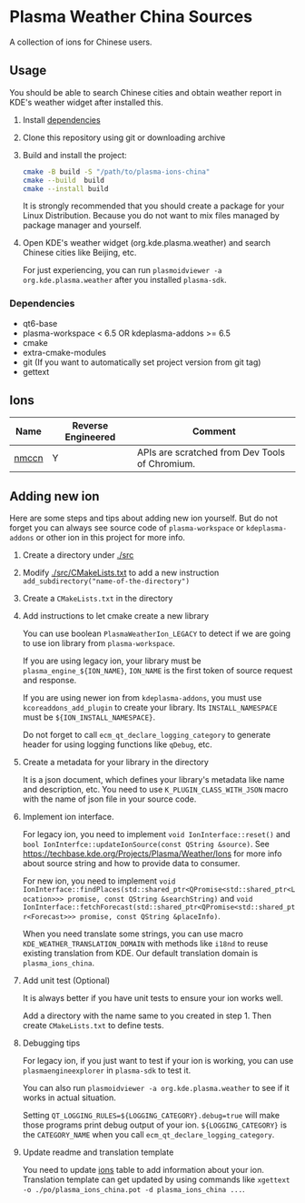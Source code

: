 # Plasma Weather China Sources

A collection of ions for Chinese users.

## Usage

You should be able to search Chinese cities and obtain weather report in KDE's weather widget after installed this.

1. Install [dependencies](#dependencies)
2. Clone this repository using git or downloading archive
3. Build and install the project:

   ```bash
   cmake -B build -S "/path/to/plasma-ions-china"
   cmake --build  build
   cmake --install build
   ```
   It is strongly recommended that you should create a package for your Linux Distribution.
   Because you do not want to mix files managed by package manager and yourself.

4. Open KDE's weather widget (org.kde.plasma.weather) and search Chinese cities like Beijing, etc.

   For just experiencing, you can run `plasmoidviewer -a org.kde.plasma.weather` after you installed `plasma-sdk`.

### Dependencies

- qt6-base
- plasma-workspace < 6.5 OR kdeplasma-addons >= 6.5
- cmake
- extra-cmake-modules
- git (If you want to automatically set project version from git tag)
- gettext

## Ions

|Name|Reverse Engineered|Comment|
|----|------------------|-------|
|[nmccn](./src/www.nmc.cn)|Y|APIs are scratched from Dev Tools of Chromium.|

## Adding new ion

Here are some steps and tips about adding new ion yourself.
But do not forget you can always see source code of `plasma-workspace` or `kdeplasma-addons` or other ion in this project for more info.

1. Create a directory under [./src](./src)
2. Modify [./src/CMakeLists.txt](./src/CMakeLists.txt) to add a new instruction `add_subdirectory("name-of-the-directory")`
3. Create a `CMakeLists.txt` in the directory
4. Add instructions to let cmake create a new library

   You can use boolean `PlasmaWeatherIon_LEGACY` to detect if we are going to use ion library from `plasma-workspace`.

   If you are using legacy ion, your library must be `plasma_engine_${ION_NAME}`, `ION_NAME` is the first token of source request and response.

   If you are using newer ion from `kdeplasma-addons`, you must use `kcoreaddons_add_plugin` to create your library.
   Its `INSTALL_NAMESPACE` must be `${ION_INSTALL_NAMESPACE}`.

   Do not forget to call `ecm_qt_declare_logging_category` to generate header for using logging functions like `qDebug`, etc.

5. Create a metadata for your library in the directory

   It is a json document, which defines your library's metadata like name and description, etc.
   You need to use `K_PLUGIN_CLASS_WITH_JSON` macro with the name of json file in your source code.

6. Implement ion interface.

   For legacy ion, you need to implement `void IonInterface::reset()` and `bool IonInterfce::updateIonSource(const QString &source)`.
   See https://techbase.kde.org/Projects/Plasma/Weather/Ions for more info about source string and how to provide data to consumer.

   For new ion, you need to implement `void IonInterface::findPlaces(std::shared_ptr<QPromise<std::shared_ptr<Location>>> promise, const QString &searchString)`
   and `void IonInterface::fetchForecast(std::shared_ptr<QPromise<std::shared_ptr<Forecast>>> promise, const QString &placeInfo)`.

   When you need translate some strings, you can use macro `KDE_WEATHER_TRANSLATION_DOMAIN` with methods like `i18nd` to reuse existing translation from KDE.
   Our default translation domain is `plasma_ions_china`.

7. Add unit test (Optional)

   It is always better if you have unit tests to ensure your ion works well.

   Add a directory with the name same to you created in step 1.
   Then create `CMakeLists.txt` to define tests.

8. Debugging tips

   For legacy ion, if you just want to test if your ion is working, you can use `plasmaengineexplorer` in `plasma-sdk` to test it.

   You can also run `plasmoidviewer -a org.kde.plasma.weather` to see if it works in actual situation.

   Setting `QT_LOGGING_RULES=${LOGGING_CATEGORY}.debug=true` will make those programs print debug output of your ion.
   `${LOGGING_CATEGORY}` is the `CATEGORY_NAME` when you call `ecm_qt_declare_logging_category`.

9. Update readme and translation template

   You need to update [ions](#ions) table to add information about your ion.
   Translation template can get updated by using commands like `xgettext -o ./po/plasma_ions_china.pot -d plasma_ions_china ...`. 
